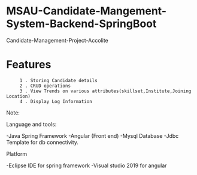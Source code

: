 # MSAU-Candidate-Mangement-System-Backend-SpringBoot
Candidate-Management-Project-Accolite
# Features
         1 . Storing Candidate details
         2 . CRUD operations
         3 . View Trends on various attributes(skillset,Institute,Joining Location)
         4 . Display Log Information

Note:

Language and tools:

-Java Spring Framework -Angular (Front end) -Mysql Database
-Jdbc Template for db connectivity.

Platform

-Eclipse IDE for spring framework -Visual studio 2019 for angular
